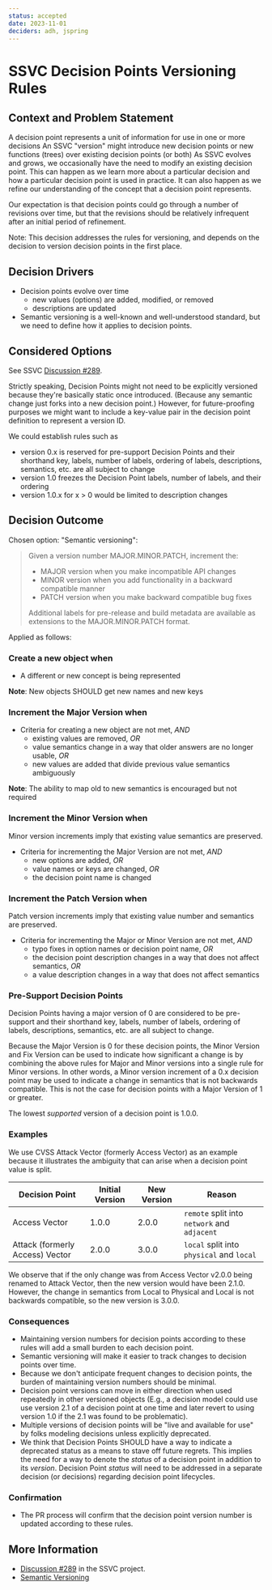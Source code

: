 ```yaml
---
status: accepted
date: 2023-11-01
deciders: adh, jspring
---
```

# SSVC Decision Points Versioning Rules

## Context and Problem Statement

A decision point represents a unit of information for use in one or more decisions
An SSVC "version" might introduce new decision points or new functions (trees) over existing decision points (or both)
As SSVC evolves and grows, we occasionally have the need to modify an existing decision point.
This can happen as we learn more about a particular decision and how a particular decision point is used in practice.
It can also happen as we refine our understanding of the concept that a decision point represents.

Our expectation is that decision points could go through a number of revisions over time, but that the revisions
should be relatively infrequent after an initial period of refinement.

Note: This decision addresses the rules for versioning, and depends on the decision to version decision points in the first place.

## Decision Drivers

* Decision points evolve over time
  * new values (options) are added, modified, or removed
  * descriptions are updated
* Semantic versioning is a well-known and well-understood standard, but we need to define how it applies to decision points.

## Considered Options

See SSVC [Discussion #289](https://github.com/CERTCC/SSVC/discussions/289).

Strictly speaking, Decision Points might not need to be explicitly versioned because they're basically static once introduced.
(Because any semantic change just forks into a new decision point.)
However, for future-proofing purposes we might want to include a key-value pair in the decision point definition to represent a version ID.

We could establish rules such as

* version 0.x is reserved for pre-support Decision Points and their shorthand key, labels, number of labels, ordering of labels, descriptions, semantics, etc. are all subject to change
* version 1.0 freezes the Decision Point labels, number of labels, and their ordering
* version 1.0.x for x > 0 would be limited to description changes

## Decision Outcome

Chosen option: "Semantic versioning":

> Given a version number MAJOR.MINOR.PATCH, increment the:
>
> * MAJOR version when you make incompatible API changes
> * MINOR version when you add functionality in a backward compatible manner
> * PATCH version when you make backward compatible bug fixes
>
> Additional labels for pre-release and build metadata are available as extensions to the MAJOR.MINOR.PATCH format.

Applied as follows:

### Create a new object when

* A different or new concept is being represented

**Note**: New objects SHOULD get new names and new keys

### Increment the Major Version when

* Criteria for creating a new object are not met, _AND_
  * existing values are removed, _OR_
  * value semantics change in a way that older answers are no longer usable,
    _OR_
  * new values are added that divide previous value semantics ambiguously

**Note**: The ability to map old to new semantics is encouraged but not required

### Increment the Minor Version when

Minor version increments imply that existing value semantics are preserved.

* Criteria for incrementing the Major Version are not met, _AND_
  * new options are added, _OR_
  * value names or keys are changed, _OR_
  * the decision point name is changed

### Increment the Patch Version when

Patch version increments imply that existing value number and semantics are
preserved.

* Criteria for incrementing the Major or Minor Version are not met, _AND_
  * typo fixes in option names or decision point name, _OR_
  * the decision point description changes in a way that does not affect 
    semantics, _OR_
  * a value description changes in a way that does not affect semantics

### Pre-Support Decision Points

Decision Points having a major version of 0 are considered to be pre-support
and their shorthand key, labels, number of labels, ordering of labels,
descriptions, semantics, etc. are all subject to change.

Because the Major Version is 0 for these decision points, the Minor Version
and Fix Version can be used to indicate how significant a change is by
combining the above rules for Major and Minor versions into a single rule for
Minor versions.
In other words, a Minor version increment of a 0.x decision point may be used
to indicate a change in semantics that is not backwards compatible.
This is not the case for decision points with a Major Version of 1 or greater.

The lowest _supported_ version of a decision point is 1.0.0.

### Examples

We use CVSS Attack Vector (formerly Access Vector) as an example because it
illustrates the ambiguity that can arise when a decision point value is split.

| Decision Point                  | Initial Version | New Version | Reason                                         |
|---------------------------------| --------------- |-------------|------------------------------------------------|
| Access Vector                   | 1.0.0           | 2.0.0       | `remote` split into `network` and `adjacent`   |
| Attack (formerly Access) Vector | 2.0.0           | 3.0.0       | `local` split into `physical` and `local` |

We observe that if the only change was from Access Vector v2.0.0 being
renamed to Attack Vector, then the new version would have been 2.1.0. However,
the change in semantics from Local to Physical and Local is not backwards
compatible, so the new version is 3.0.0.

### Consequences

* Maintaining version numbers for decision points according to these rules will add a small burden to each decision point.
* Semantic versioning will make it easier to track changes to decision points over time.
* Because we don't anticipate frequent changes to decision points, the burden of maintaining version numbers should be minimal.
* Decision point versions can move in either direction when used repeatedly in other versioned objects (E.g., a decision model could
use use version 2.1 of a decision point at one time and later revert to using version 1.0 if the 2.1 was found to be problematic).
* Multiple versions of decision points will be "live and available for use" by folks modeling decisions unless explicitly deprecated.
* We think that Decision Points SHOULD have a way to indicate a deprecated status as a means to stave off future regrets.
This implies the need for a way to denote the _status_ of a decision point in addition to its _version_.
Decision Point _status_ will need to be addressed in a separate decision (or decisions) regarding decision point lifecycles.

### Confirmation

* The PR process will confirm that the decision point version number is updated according to these rules.

## More Information

* [Discussion #289](https://github.com/CERTCC/SSVC/discussions/289) in the SSVC project.
* [Semantic Versioning](https://semver.org/)
